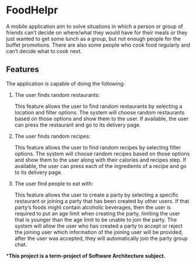 # FoodHelpr
A mobile application aim to solve situations in which a person or group of friends can’t decide on where/what they would have for their meals or they just wanted to get some lunch as a group, but not enough people for the buffet promotions. There are also some people who cook food regularly and can’t decide what to cook next.

## Features
The application is capable of doing the following:
  1. The user finds random restaurants:
  
     This feature allows the user to find random restaurants by selecting a location and filter options. The system will choose random restaurants based on those options and show them to the user. If available, the user can press the restaurant and go to its delivery page.
     
  2. The user finds random recipes:
  
     This feature allows the user to find random recipes by selecting filter options. The system will choose random recipes based on those options and show them to the user along with their calories and recipes step. If available, the user can press each of the ingredients of a recipe and go to its delivery page.

  3. The user find people to eat with:
  
     This feature allows the user to create a party by selecting a specific restaurant or joining a party that has been created by other users. If that party’s
foods might contain alcoholic beverages, then the user is required to put an age limit when creating the party, limiting the user that is younger than the age limit
to be unable to join the party. The system will allow the user who has created a party to accept or reject the joining user which information of the joining user
will be provided, after the user was accepted, they will automatically join the party group chat.

***This project is a term-project of Software Architecture subject.**
